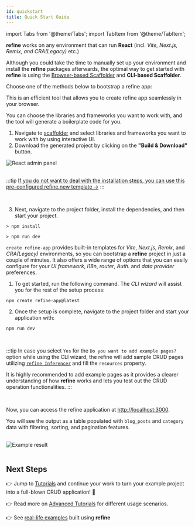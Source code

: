 ```yaml
---
id: quickstart
title: Quick Start Guide
---
```



import Tabs from '@theme/Tabs';
import TabItem from '@theme/TabItem';

**refine** works on any environment that can run **React** (incl. *Vite, Next.js, Remix, and CRA(Legacy)* etc.)

Although you could take the time to manually set up your environment and install the **refine** packages afterwards, the optimal way to get started with **refine** is using the [Browser-based Scaffolder](https://refine.dev/?playground=true) and **CLI-based Scaffolder**.

Choose one of the methods below to bootstrap a refine app:

<Tabs>
  <TabItem value="Browser-based-scaffolder" label="With Browser-based" default>

This is an efficient tool that allows you to create refine app seamlessly in your browser.

You can choose the libraries and frameworks you want to work with, and the tool will generate a boilerplate code for you.



 1. Navigate to [scaffolder](https://refine.dev/?playground=true) and select libraries and frameworks you want to work with by using interactive UI. 
 2. Download the generated project by clicking on the **"Build & Download"** button.


<div className="flex justify-center">
    <img alt="React admin panel" src="https://refine.ams3.cdn.digitaloceanspaces.com/blog/2023-07-25-refine-primereact/create-refine-project.gif" className="border border-gray-200 rounded" />
</div>

<br/>


:::tip
[If you do not want to deal with the installation steps, you can use this pre-configured refine.new template &rarr;](https://refine.new/preview/1a5eb93b-ab9b-4112-b80e-7563b334c025)
:::

<br/>

3. Next, navigate to the project folder, install the dependencies, and then start your project.

```
> npm install

> npm run dev
```





  </TabItem>
  <TabItem value="CLI" label="With CLI-based">

`create refine-app` provides built-in templates for *Vite*, *Next.js*, *Remix*, and *CRA(Legacy)* environments, so you can bootstrap a **refine** project in just a couple of minutes. It also offers a wide range of options that you can easily configure for your *UI framework*, *i18n*, *router*, *Auth.* and *data provider* preferences.

1. To get started, run the following command. The *CLI wizard* will assist you for the rest of the setup process:

```
npm create refine-app@latest
```

2. Once the setup is complete, navigate to the project folder and start your application with:

```
npm run dev
```

<br/>

:::tip
In case you select `Yes` for the `Do you want to add example pages?` option while using the CLI wizard, the refine will add sample CRUD pages utilizing [`refine Inferencer`](https://refine.dev/docs/api-reference/antd/components/inferencer/) and fill the `resources` property.

It is highly recommended to add example pages as it provides a clearer understanding of how **refine** works and lets you test out the CRUD operation functionalities.
:::


  </TabItem>
</Tabs>




<br/>

Now, you can access the refine application at [http://localhost:3000](http://localhost:3000).

You will see the output as a table populated with `blog_posts` and `category` data with filtering, sorting, and pagination features.



<br/>


<div >
   <img style={{width: "100%"}} src="https://refine.ams3.cdn.digitaloceanspaces.com/website/static/img/quick-start-example.png" alt="Example result" />
</div>

<br />







## Next Steps

👉 Jump to [Tutorials](https://refine.dev/docs/tutorial/introduction/index/) and continue your work to turn your example project into a full-blown CRUD application! 🚀

👉 Read more on [Advanced Tutorials](https://refine.dev/docs/advanced-tutorials/) for different usage scenarios.

👉 See [real-life examples](https://refine.dev/examples/) built using **refine**
